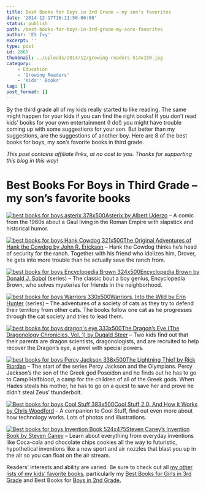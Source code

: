 ```yaml
---
title: Best Books for Boys in 3rd Grade – my son's favorites
date: '2014-12-17T16:11:50-06:00'
status: publish
path: /best-books-for-boys-in-3rd-grade-my-sons-favorites
author: 'ES Ivy'
excerpt: ''
type: post
id: 2865
thumbnail: ../uploads/2014/12/growing-readers-514x150.jpg
category:
    - Education
    - 'Growing Readers'
    - 'Kids'' Books'
tag: []
post_format: []
---
```

By the third grade all of my kids really started to like reading. The same might happen for your kids if you can find the right books! If you don’t read kids’ books for your own entertainment (I do!) you might have trouble coming up with some suggestions for your son. But better than my suggestions, are the suggestions of another boy. Here are 8 of the best books for boys, my son’s favorite books in third grade.

*This post contains affiliate links, at no cost to you. Thanks for supporting this blog in this way!*

Best Books For Boys in Third Grade – my son’s favorite books
============================================================

[![best books for boys asterix 378x500](../uploads/2014/12/asterix-378x500.jpg)Asterix by Albert Uderzo](http://www.amazon.com/gp/product/1444004239/ref=as_li_qf_sp_asin_il_tl?ie=UTF8&camp=1789&creative=9325&creativeASIN=1444004239&linkCode=as2&tag=esiv-20&linkId=LMXCT5ZYDCXZJXU6) – A comic from the 1960s about a Gaul living in the Roman Empire with slapstick and historical humor.

[![best books for boys Hank Cowdog 321x500](../uploads/2014/12/Hank-Cowdog-321x500.jpg)The Original Adventures of Hank the Cowdog by John R. Erickson](http://www.amazon.com/gp/product/1591881013/ref=as_li_qf_sp_asin_il_tl?ie=UTF8&camp=1789&creative=9325&creativeASIN=1591881013&linkCode=as2&tag=esiv-20&linkId=ZEHPPOPIT6MVNORW) – Hank the Cowdog thinks he’s head of security for the ranch. Together with his friend who idolizes him, Drover, he gets into more trouble than he actually save the ranch from.

[![best books for boys Encyclopedia Brown 324x500](../uploads/2014/12/Encyclopedia-Brown-324x500.jpg)Encyclopedia Brown by Donald J. Sobol](http://www.amazon.com/gp/product/0142409855/ref=as_li_qf_sp_asin_il_tl?ie=UTF8&camp=1789&creative=9325&creativeASIN=0142409855&linkCode=as2&tag=esiv-20&linkId=EYWN7VILTYRKOGE2) (series) – The classic bout a boy genius, Encyclopedia Brown, who solves mysteries for friends in the neighborhood.

[![best books for boys Warriors 330x500](../uploads/2014/12/Warriors-330x500.jpg)Warriors, Into the Wild by Erin Hunter](http://www.amazon.com/gp/product/0061477931/ref=as_li_qf_sp_asin_il_tl?ie=UTF8&camp=1789&creative=9325&creativeASIN=0061477931&linkCode=as2&tag=esiv-20&linkId=BNK3FDE54PGCJ4UL) (series) – The adventures of a society of cats as they try to defend their territory from other cats. The books follow one cat as he progresses through the cat society and tries to lead them.

[![best books for boys dragon's eye 333x500](../uploads/2014/12/dragons-eye-333x500.jpg)The Dragon’s Eye (The Dragonology Chronicles, Vol. 1) by Dugald Steer](http://www.amazon.com/gp/product/0763638072/ref=as_li_qf_sp_asin_il_tl?ie=UTF8&camp=1789&creative=9325&creativeASIN=0763638072&linkCode=as2&tag=esiv-20&linkId=HNBM5OC7Q37ZWJQ4) – Two kids find out that their parents are dragon scientists, dragonologists, and are recruited to help recover the Dragon’s eye, a jewel with special powers.

[![best books for boys Percy Jackson 338x500](../uploads/2014/12/Percy-Jackson-338x500.jpg)The Lightning Thief by Rick Riordan](http://www.amazon.com/gp/product/1484707230/ref=as_li_qf_sp_asin_il_tl?ie=UTF8&camp=1789&creative=9325&creativeASIN=1484707230&linkCode=as2&tag=esiv-20&linkId=J7WO7SJER7YOHRY7) – The start of the series Percy Jackson and the Olympians. Percy Jackson’s the son of the Greek god Poseidon and he finds out he has to go to Camp Halfblood, a camp for the children of all of the Greek gods. When Hades steals his mother, he has to go on a quest to save her and prove he didn’t steal Zeus’ thunderbolt.

[![Best books for boys Cool Stuff 383x500](../uploads/2014/12/Cool-Stuff-383x500.jpg)Cool Stuff 2.0: And How it Works by Chris Woodford](http://www.amazon.com/gp/product/0756632072/ref=as_li_qf_sp_asin_il_tl?ie=UTF8&camp=1789&creative=9325&creativeASIN=0756632072&linkCode=as2&tag=esiv-20&linkId=DE7CCNDNMEP2KDYH) – A companion to Cool Stuff, find out even more about how technology works. Lots of photos and illustrations.

[![Best books for boys Invention Book 524x475](../uploads/2014/12/Invention-Book-524x475.jpg)Steven Caney’s Invention Book by Steven Caney](http://www.amazon.com/gp/product/0894800760/ref=as_li_qf_sp_asin_il_tl?ie=UTF8&camp=1789&creative=9325&creativeASIN=0894800760&linkCode=as2&tag=esiv-20&linkId=MWTCGSE5D55B6PDB) – Learn about everything from everyday inventions like Coca-cola and chocolate chips cookies all the way to futuristic, hypothetical inventions like a new sport and air nozzles that blast you up in the air so you can float on the air stream.

Readers’ interests and ability are varied. Be sure to check out all [my other lists of my kids’ favorite books](http://192.168.1.34:4945/?p=2774), particularly my [Best Books for Girls in 3rd Grade](http://192.168.1.34:4945/?p=2866) and Best Books for [Boys in 2nd Grade.](http://192.168.1.34:4945/?p=2793)